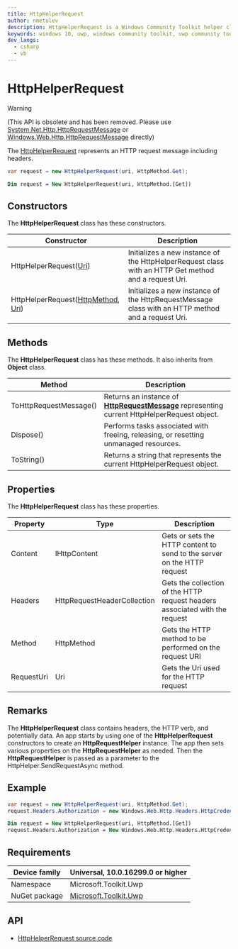```yaml
---
title: HttpHelperRequest
author: nmetulev
description: HttpHelperRequest is a Windows Community Toolkit helper class used with the HttpHelper class to create http requests (outdated docs).
keywords: windows 10, uwp, windows community toolkit, uwp community toolkit, uwp toolkit, HttpHelperRequest
dev_langs:
  - csharp
  - vb
---
```


# HttpHelperRequest

> [!WARNING]
> (This API is obsolete and has been removed. Please use [System.Net.Http.HttpRequestMessage](/dotnet/api/system.net.http.httprequestmessage)
> or [Windows.Web.Http.HttpRequestMessage](/uwp/api/windows.web.http.httprequestmessage) directly)

The [HttpHelperRequest](/dotnet/api/microsoft.toolkit.uwp.httphelperrequest) represents an HTTP request message including headers.

```csharp
var request = new HttpHelperRequest(uri, HttpMethod.Get);
```

```vb
Dim request = New HttpHelperRequest(uri, HttpMethod.[Get])
```

## Constructors

The **HttpHelperRequest** class has these constructors.

| Constructor | Description |
| ----------  | ----------- |
| HttpHelperRequest([Uri](/dotnet/api/system.uri))  | Initializes a new instance of the HttpHelperRequest class with an HTTP Get method and a request Uri.|
| HttpHelperRequest([HttpMethod](/uwp/api/Windows.Web.Http.HttpMethod), [Uri](/dotnet/api/system.uri))  | Initializes a new instance of the HttpRequestMessage class with an HTTP method and a request Uri.|

## Methods

The **HttpHelperRequest** class has these methods. It also inherits from **Object** class.

| Method | Description |
| ------ | ----------- |
| ToHttpRequestMessage() | Returns an instance of [**HttpRequestMessage**](/uwp/api/Windows.Web.Http.HttpRequestMessage) representing current HttpHelperRequest object. |
| Dispose() | Performs tasks associated with freeing, releasing, or resetting unmanaged resources. |
| ToString() | Returns a string that represents the current HttpHelperRequest object. |

## Properties

The **HttpHelperRequest** class has these properties.

| Property | Type | Description |
| -------- | ----------- | ----------- |
| Content | IHttpContent | Gets or sets the HTTP content to send to the server on the HTTP request |
| Headers | HttpRequestHeaderCollection | Gets the collection of the HTTP request headers associated with the request |
| Method | HttpMethod | Gets the HTTP method to be performed on the request URI |
| RequestUri | Uri | Gets the Uri used for the HTTP request |

## Remarks

The **HttpHelperRequest** class contains headers, the HTTP verb, and potentially data.
An app starts by using one of the **HttpHelperRequest** constructors to create an **HttpRequestHelper** instance. The app then sets various properties on the **HttpRequestHelper** as needed. Then the **HttpRequestHelper** is passed as a parameter to the HttpHelper.SendRequestAsync method.

## Example

```csharp
var request = new HttpHelperRequest(uri, HttpMethod.Get);
request.Headers.Authorization = new Windows.Web.Http.Headers.HttpCredentialsHeaderValue("OAuth", authorizationHeaderParams);
```

```vb
Dim request = New HttpHelperRequest(uri, HttpMethod.[Get])
request.Headers.Authorization = New Windows.Web.Http.Headers.HttpCredentialsHeaderValue("OAuth", authorizationHeaderParams)
```

## Requirements

| Device family | Universal, 10.0.16299.0 or higher |
| --- | --- |
| Namespace | Microsoft.Toolkit.Uwp |
| NuGet package | [Microsoft.Toolkit.Uwp](https://www.nuget.org/packages/Microsoft.Toolkit.Uwp/) |

## API

* [HttpHelperRequest source code](https://github.com/windows-toolkit/WindowsCommunityToolkit/blob/rel/7.0.0/Microsoft.Toolkit.Uwp/Helpers/HttpHelper/HttpHelperRequest.cs)
